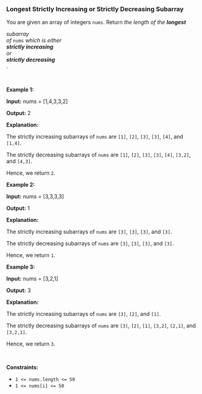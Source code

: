 
<h3>Longest Strictly Increasing or Strictly Decreasing Subarray</h3>
<div><p>You are given an array of integers <code>nums</code>. Return <em>the length of the <strong>longest</strong> <span class="cursor-pointer relative text-dark-blue-s text-sm" data-keyword="subarray-nonempty"><div class="popover-wrapper inline-block" data-headlessui-state=""><div><div aria-expanded="false" data-headlessui-state="" id="headlessui-popover-button-:rt:"><div>subarray</div></div><div style="position: fixed; z-index: 40; inset: 0px auto auto 0px; transform: translate(504px, 183px);"></div></div></div></span> of </em><code>nums</code><em> which is either <strong><span class="cursor-pointer relative text-dark-blue-s text-sm" data-keyword="strictly-increasing-array"><div class="popover-wrapper inline-block" data-headlessui-state=""><div><div aria-expanded="false" data-headlessui-state="" id="headlessui-popover-button-:rv:"><div>strictly increasing</div></div><div style="position: fixed; z-index: 40; inset: 0px auto auto 0px; transform: translate(737px, 183px);"></div></div></div></span></strong> or <strong><span class="cursor-pointer relative text-dark-blue-s text-sm" data-keyword="strictly-decreasing-array"><div class="popover-wrapper inline-block" data-headlessui-state=""><div><div aria-expanded="false" data-headlessui-state="" id="headlessui-popover-button-:r11:"><div>strictly decreasing</div></div><div style="position: fixed; z-index: 40; inset: 0px auto auto 0px; transform: translate(102px, 204px);"></div></div></div></span></strong></em>.</p>
<p> </p>
<p><strong>Example 1:</strong></p>
<div class="example-block">
<p><strong>Input:</strong> <span class="example-io">nums = [1,4,3,3,2]</span></p>
<p><strong>Output:</strong> <span class="example-io">2</span></p>
<p><strong>Explanation:</strong></p>
<p>The strictly increasing subarrays of <code>nums</code> are <code>[1]</code>, <code>[2]</code>, <code>[3]</code>, <code>[3]</code>, <code>[4]</code>, and <code>[1,4]</code>.</p>
<p>The strictly decreasing subarrays of <code>nums</code> are <code>[1]</code>, <code>[2]</code>, <code>[3]</code>, <code>[3]</code>, <code>[4]</code>, <code>[3,2]</code>, and <code>[4,3]</code>.</p>
<p>Hence, we return <code>2</code>.</p>
</div>
<p><strong>Example 2:</strong></p>
<div class="example-block">
<p><strong>Input:</strong> <span class="example-io">nums = [3,3,3,3]</span></p>
<p><strong>Output:</strong> <span class="example-io">1</span></p>
<p><strong>Explanation:</strong></p>
<p>The strictly increasing subarrays of <code>nums</code> are <code>[3]</code>, <code>[3]</code>, <code>[3]</code>, and <code>[3]</code>.</p>
<p>The strictly decreasing subarrays of <code>nums</code> are <code>[3]</code>, <code>[3]</code>, <code>[3]</code>, and <code>[3]</code>.</p>
<p>Hence, we return <code>1</code>.</p>
</div>
<p><strong>Example 3:</strong></p>
<div class="example-block">
<p><strong>Input:</strong> <span class="example-io">nums = [3,2,1]</span></p>
<p><strong>Output:</strong> <span class="example-io">3</span></p>
<p><strong>Explanation:</strong></p>
<p>The strictly increasing subarrays of <code>nums</code> are <code>[3]</code>, <code>[2]</code>, and <code>[1]</code>.</p>
<p>The strictly decreasing subarrays of <code>nums</code> are <code>[3]</code>, <code>[2]</code>, <code>[1]</code>, <code>[3,2]</code>, <code>[2,1]</code>, and <code>[3,2,1]</code>.</p>
<p>Hence, we return <code>3</code>.</p>
</div>
<p> </p>
<p><strong>Constraints:</strong></p>
<ul>
<li><code>1 &lt;= nums.length &lt;= 50</code></li>
<li><code>1 &lt;= nums[i] &lt;= 50</code></li>
</ul>
</div>
